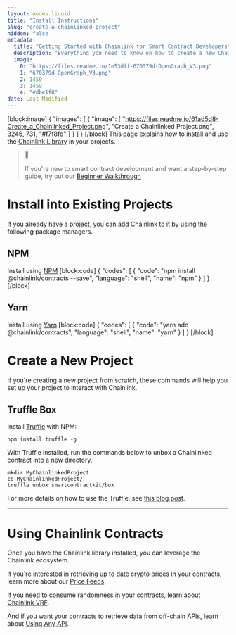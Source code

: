 ```yaml
---
layout: nodes.liquid
title: "Install Instructions"
slug: "create-a-chainlinked-project"
hidden: false
metadata: 
  title: "Getting Started with Chainlink for Smart Contract Developers"
  description: "Everything you need to know on how to create a new Chainlink project or update an existing one using the Chainlink Library for Solidity"
  image: 
    0: "https://files.readme.io/1e53dff-670379d-OpenGraph_V3.png"
    1: "670379d-OpenGraph_V3.png"
    2: 1459
    3: 1459
    4: "#dbe1f8"
date: Last Modified
---
```

[block:image]
{
  "images": [
    {
      "image": [
        "https://files.readme.io/61ad5d8-Create_a_Chainlinked_Project.png",
        "Create a Chainlinked Project.png",
        3246,
        731,
        "#f7f8fd"
      ]
    }
  ]
}
[/block]
This page explains how to install and use the [Chainlink Library](doc:chainlink-framework) in your projects.

> 📘 
>
> If you're new to smart contract development and want a step-by-step guide, try out our [Beginner Walkthrough](doc:example-walkthrough) 

# Install into Existing Projects

If you already have a project, you can add Chainlink to it by using the following package managers.

## NPM 

Install using <a href="https://www.npmjs.com/" target="_blank" rel="noreferrer, noopener">NPM</a>
[block:code]
{
  "codes": [
    {
      "code": "npm install @chainlink/contracts --save",
      "language": "shell",
      "name": "npm"
    }
  ]
}
[/block]
## Yarn

Install using <a href="https://yarnpkg.com/" target="_blank" rel="noreferrer, noopener">Yarn</a>
[block:code]
{
  "codes": [
    {
      "code": "yarn add @chainlink/contracts",
      "language": "shell",
      "name": "yarn"
    }
  ]
}
[/block]
# Create a New Project

If you're creating a new project from scratch, these commands will help you set up your project to interact with Chainlink.

## Truffle Box

Install <a href="https://www.trufflesuite.com/truffle" target="_blank" rel="noreferrer, noopener">Truffle</a> with NPM:

```shell
npm install truffle -g
```

With Truffle installed, run the commands below to unbox a Chainlinked contract into a new directory.

```shell Truffle
mkdir MyChainlinkedProject
cd MyChainlinkedProject/
truffle unbox smartcontractkit/box
```

For more details on how to use the Truffle, see <a href="https://www.trufflesuite.com/blog/using-truffle-to-interact-with-chainlink-smart-contracts" target="_blank">this blog post</a>.

___

# Using Chainlink Contracts

Once you have the Chainlink library installed, you can leverage the Chainlink ecosystem. 

If you're interested in retrieving up to date crypto prices in your contracts, learn more about our [Price Feeds](doc:using-chainlink-reference-contracts). 

If you need to consume randomness in your contracts, learn about [Chainlink VRF](doc:chainlink-vrf). 

And if you want your contracts to retrieve data from off-chain APIs, learn about [Using Any API](doc:request-and-receive-data).